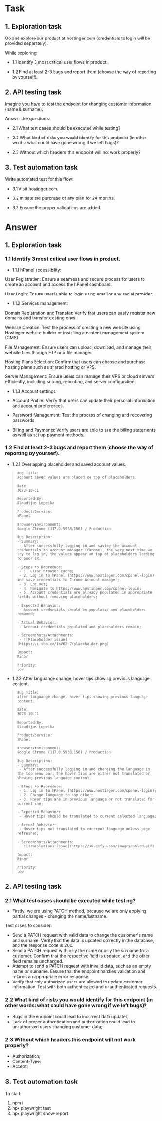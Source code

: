 # Task

## 1. Exploration task

Go and explore our product at hostinger.com (credentials to login will be provided separately). 

While exploring:

 - 1.1 Identify 3 most critical user flows in product.

 - 1.2 Find at least 2-3 bugs and report them (choose the way of reporting by yourself).


## 2. API testing task

Imagine you have to test the endpoint for changing customer information (name & surname).

Answer the questions:

 - 2.1 What test cases should be executed while testing?

 - 2.2 What kind of risks you would identify for this endpoint (in other words: what could have gone wrong if we left bugs)?

 - 2.3 Without which headers this endpoint will not work properly?


## 3. Test automation task

Write automated test for this flow:

 - 3.1 Visit hostinger.com.

 - 3.2 Initiate the purchase of any plan for 24 months.

 - 3.3 Ensure the proper validations are added.


# Answer

## 1. Exploration task

### 1.1 Identify 3 most critical user flows in product.

 - 1.1.1 hPanel accessibility:

 User Registration: Ensure a seamless and secure process for users to create an account and access the hPanel dashboard.

 User Login: Ensure user is able to login using email or any social provider.

 - 1.1.2 Services management:

 Domain Registration and Transfer: Verify that users can easily register new domains and transfer existing ones.

 Website Creation: Test the process of creating a new website using Hostinger website builder or installing a content management system (CMS).

 File Management: Ensure users can upload, download, and manage their website files through FTP or a file manager.

 Hosting Plans Selection: Confirm that users can choose and purchase hosting plans such as shared hosting or VPS.

 Server Management: Ensure users can manage their VPS or cloud servers efficiently, including scaling, rebooting, and server configuration.

 - 1.1.3 Account settings:

  - Account Profile: Verify that users can update their personal information and account preferences.

  - Password Management: Test the process of changing and recovering passwords.

  - Billing and Payments: Verify users are able to see the billing statements as well as set up payment methods.


### 1.2 Find at least 2-3 bugs and report them (choose the way of reporting by yourself).

 - 1.2.1 Overlapping placeholder and saved account values.
 
 <blockquote>

    Bug Title:
    Account saved values are placed on top of placeholders.

    Date:
    2023-10-11

    Reported By:
    Klaudijus Lupeika

    Product/Service:
    hPanel

    Browser/Environment:
    Google Chrome (117.0.5938.150) / Production

    Bug Description:
    - Summary:
     - After successfully logging in and saving the account credentials to account manager (Chrome), the very next time we try to log in, the values appear on top of placeholders leading to poor UX.

    - Steps to Reproduce:
     - 1. Clear browser cache;
     - 2. Log in to hPanel (https://www.hostinger.com/cpanel-login) and save credentials to Chrome Account manager;
     - 3. Log out;
     - 4. Navigate to https://www.hostinger.com/cpanel-login;
     - 5. Account credentials are already populated in appropriate fields without removing placeholders;

    - Expected Behavior:
     - Account credentials should be populated and placeholders removed;

    - Actual Behavior:
     - Account credentials populated and placeholders remain;

    - Screenshots/Attachments:
     - ![Placeholder issue](https://i.ibb.co/1bV62L7/placeholder.png)

    Impact:
    Minor

    Priority:
    Low

 </blockquote>

 - 1.2.2 After languange change, hover tips showing previous language content.
 
 <blockquote>

    Bug Title:
    After languange change, hover tips showing previous language content.

    Date:
    2023-10-11

    Reported By:
    Klaudijus Lupeika

    Product/Service:
    hPanel

    Browser/Environment:
    Google Chrome (117.0.5938.150) / Production

    Bug Description:
    - Summary:
     - After successfully logging in and changing the language in the top menu bar, the hover tips are either not translated or showing previous language content.

    - Steps to Reproduce:
     - 1. Log in to hPanel (https://www.hostinger.com/cpanel-login);
     - 2. Change language to any other;
     - 3. Hover tips are in previous language or not translated for current one;

    - Expected Behavior:
     - Hover tips should be translated to current selected language;

    - Actual Behavior:
     - Hover tips not translated to currrent language unless page refreshed;

    - Screenshots/Attachments:
     - ![Translations issue](https://s6.gifyu.com/images/S6loN.gif)

    Impact:
    Minor

    Priority:
    Low
    
 </blockquote>

## 2. API testing task

### 2.1 What test cases should be executed while testing?
 - Firstly, we are using PATCH method, because we are only applying partial changes - changing the name/lastname.

 Test cases to consider:
 - Send a PATCH request with valid data to change the customer's name and surname. Verify that the data is updated correctly in the database, and the response code is 200.
 - Send a PATCH request with only the name or only the surname for a customer. Confirm that the respective field is updated, and the other field remains unchanged.
 - Attempt to send a PATCH request with invalid data, such as an empty name or surname. Ensure that the endpoint handles validation and returns an appropriate error response.
 - Verify that only authorized users are allowed to update customer information. Test with both authenticated and unauthenticated requests.

### 2.2 What kind of risks you would identify for this endpoint (in other words: what could have gone wrong if we left bugs)?
 - Bugs in the endpoint could lead to incorrect data updates;
 - Lack of proper authentication and authorization could lead to unauthorized users changing customer data;

### 2.3 Without which headers this endpoint will not work properly?
 - Authorization;
 - Content-Type;
 - Accept;

## 3. Test automation task

To start:

1. npm i
2. npx playwright test
3. npx playwright show-report